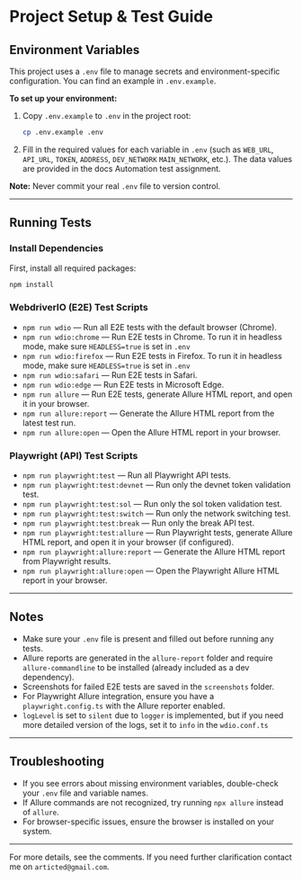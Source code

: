 # Project Setup & Test Guide

## Environment Variables

This project uses a `.env` file to manage secrets and environment-specific configuration. You can find an example in `.env.example`.

**To set up your environment:**
1. Copy `.env.example` to `.env` in the project root:
   ```bash
   cp .env.example .env
   ```
2. Fill in the required values for each variable in `.env` (such as `WEB_URL`, `API_URL`, `TOKEN`, `ADDRESS`, `DEV_NETWORK`
`MAIN_NETWORK`, etc.). The data values are provided in the docs Automation test assignment.

**Note:** Never commit your real `.env` file to version control.

---

## Running Tests

### Install Dependencies
First, install all required packages:
```bash
npm install
```

### WebdriverIO (E2E) Test Scripts
- `npm run wdio` — Run all E2E tests with the default browser (Chrome).
- `npm run wdio:chrome` — Run E2E tests in Chrome. To run it in headless mode, make sure `HEADLESS=true` is set in `.env`
- `npm run wdio:firefox` — Run E2E tests in Firefox. To run it in headless mode, make sure `HEADLESS=true` is set in `.env`
- `npm run wdio:safari` — Run E2E tests in Safari.
- `npm run wdio:edge` — Run E2E tests in Microsoft Edge.
- `npm run allure` — Run E2E tests, generate Allure HTML report, and open it in your browser.
- `npm run allure:report` — Generate the Allure HTML report from the latest test run.
- `npm run allure:open` — Open the Allure HTML report in your browser.

### Playwright (API) Test Scripts
- `npm run playwright:test` — Run all Playwright API tests.
- `npm run playwright:test:devnet` — Run only the devnet token validation test.
- `npm run playwright:test:sol` — Run only the sol token validation test.
- `npm run playwright:test:switch` — Run only the network switching test.
- `npm run playwright:test:break` — Run only the break API test.
- `npm run playwright:test:allure` — Run Playwright tests, generate Allure HTML report, and open it in your browser (if configured).
- `npm run playwright:allure:report` — Generate the Allure HTML report from Playwright results.
- `npm run playwright:allure:open` — Open the Playwright Allure HTML report in your browser.

---

## Notes
- Make sure your `.env` file is present and filled out before running any tests.
- Allure reports are generated in the `allure-report` folder and require `allure-commandline` to be installed (already included as a dev dependency).
- Screenshots for failed E2E tests are saved in the `screenshots` folder.
- For Playwright Allure integration, ensure you have a `playwright.config.ts` with the Allure reporter enabled.
- `logLevel` is set to `silent` due to `logger` is implemented, but if you need more detailed version of the logs, set it to `info` in the `wdio.conf.ts`

---

## Troubleshooting
- If you see errors about missing environment variables, double-check your `.env` file and variable names.
- If Allure commands are not recognized, try running `npx allure` instead of `allure`.
- For browser-specific issues, ensure the browser is installed on your system.

---

For more details, see the comments. If you need further clarification contact me on `articted@gmail.com`.
